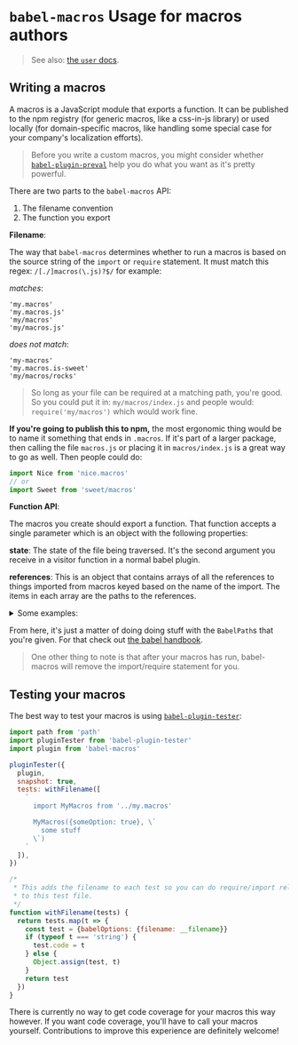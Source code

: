 # `babel-macros` Usage for macros authors

> See also: [the `user` docs](https://github.com/kentcdodds/babel-macros/blob/master/other/docs/user.md).

## Writing a macros

A macros is a JavaScript module that exports a function. It can be published to
the npm registry (for generic macros, like a css-in-js library) or used locally
(for domain-specific macros, like handling some special case for your company's
localization efforts).

> Before you write a custom macros, you might consider whether
> [`babel-plugin-preval`][preval] help you do what you want as it's pretty
> powerful.

There are two parts to the `babel-macros` API:

1. The filename convention
2. The function you export

**Filename**:

The way that `babel-macros` determines whether to run a macros is based on the
source string of the `import` or `require` statement. It must match this regex:
`/[./]macros(\.js)?$/` for example:

_matches_:

```
'my.macros'
'my.macros.js'
'my/macros'
'my/macros.js'
```

_does not match_:

```
'my-macros'
'my.macros.is-sweet'
'my/macros/rocks'
```

> So long as your file can be required at a matching path, you're good. So you
> could put it in: `my/macros/index.js` and people would: `require('my/macros')`
> which would work fine.

**If you're going to publish this to npm,** the most ergonomic thing would be to
name it something that ends in `.macros`. If it's part of a larger package,
then calling the file `macros.js` or placing it in `macros/index.js` is a great
way to go as well. Then people could do:

```js
import Nice from 'nice.macros'
// or
import Sweet from 'sweet/macros'
```

**Function API**:

The macros you create should export a function. That function accepts a single
parameter which is an object with the following properties:

**state**: The state of the file being traversed. It's the second argument
you receive in a visitor function in a normal babel plugin.

**references**: This is an object that contains arrays of all the references to
things imported from macros keyed based on the name of the import. The items
in each array are the paths to the references.

<details>

<summary>Some examples:</summary>

```javascript
import MyMacros from './my.macros'

MyMacros({someOption: true}, `
  some stuff
`)

// references: { default: [BabelPath] }
```

```javascript
import {foo as FooMacros} from './my.macros'

FooMacros({someOption: true}, `
  some stuff
`)

// references: { foo: [BabelPath] }
```

```javascript
import {foo as FooMacros} from './my.macros'

// no usage...

// references: {}
```

</details>

From here, it's just a matter of doing doing stuff with the `BabelPath`s that
you're given. For that check out [the babel handbook][babel-handbook].

> One other thing to note is that after your macros has run, babel-macros will
> remove the import/require statement for you.


## Testing your macros

The best way to test your macros is using [`babel-plugin-tester`][tester]:

```javascript
import path from 'path'
import pluginTester from 'babel-plugin-tester'
import plugin from 'babel-macros'

pluginTester({
  plugin,
  snapshot: true,
  tests: withFilename([
    `
      import MyMacros from '../my.macros'

      MyMacros({someOption: true}, \`
        some stuff
      \`)
    `
  ]),
})

/*
 * This adds the filename to each test so you can do require/import relative
 * to this test file.
 */
function withFilename(tests) {
  return tests.map(t => {
    const test = {babelOptions: {filename: __filename}}
    if (typeof t === 'string') {
      test.code = t
    } else {
      Object.assign(test, t)
    }
    return test
  })
}
```

There is currently no way to get code coverage for your macros this way however.
If you want code coverage, you'll have to call your macros yourself.
Contributions to improve this experience are definitely welcome!

[preval]: https://github.com/kentcdodds/babel-plugin-preval
[babel-handbook]: https://github.com/thejameskyle/babel-handbook/blob/master/translations/en/plugin-handbook.md
[tester]: https://github.com/babel-utils/babel-plugin-tester
